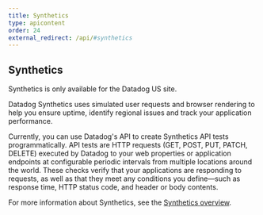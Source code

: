 ```yaml
---
title: Synthetics
type: apicontent
order: 24
external_redirect: /api/#synthetics
---
```


## Synthetics

<div class="alert alert-info">
Synthetics is only available for the Datadog US site.
</div>

Datadog Synthetics uses simulated user requests and browser rendering to help you ensure uptime, identify regional issues and track your application performance.  

Currently, you can use Datadog's API to create Synthetics  API tests programmatically. API tests are HTTP requests (GET, POST, PUT, PATCH, DELETE) executed by Datadog to your web properties or application endpoints at configurable periodic intervals from multiple locations around the world. These checks verify that your applications are responding to requests, as well as that they meet any conditions you define—such as response time, HTTP status code, and header or body contents.

For more information about Synthetics, see the [Synthetics overview][1].

[1]: /synthetics
